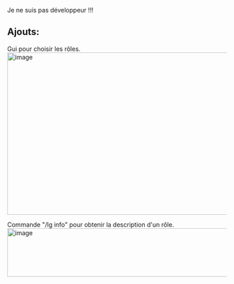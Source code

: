 Je ne suis pas développeur !!!

## Ajouts:

Gui pour choisir les rôles.
<img width="508" height="372" alt="image" src="https://github.com/user-attachments/assets/b39a8205-e903-49d0-bbc1-1f5bce7e9b2a" />

Commande "/lg info" pour obtenir la description d'un rôle.
<img width="910" height="111" alt="image" src="https://github.com/user-attachments/assets/01be738e-6115-4fcd-b9ab-a78812c8faed" />
